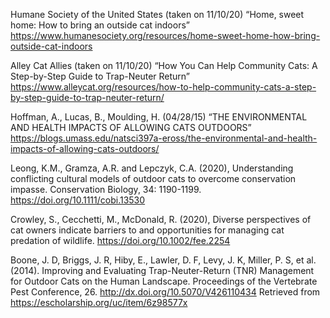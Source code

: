 Humane Society of the United States (taken on 11/10/20) “Home, sweet home: How to bring an outside cat indoors” 
https://www.humanesociety.org/resources/home-sweet-home-how-bring-outside-cat-indoors 

Alley Cat Allies (taken on 11/10/20) “How You Can Help Community Cats: A Step-by-Step Guide to Trap-Neuter Return”
https://www.alleycat.org/resources/how-to-help-community-cats-a-step-by-step-guide-to-trap-neuter-return/ 

Hoffman, A., Lucas, B., Moulding, H. (04/28/15) “THE ENVIRONMENTAL AND HEALTH IMPACTS OF ALLOWING CATS OUTDOORS”
https://blogs.umass.edu/natsci397a-eross/the-environmental-and-health-impacts-of-allowing-cats-outdoors/ 

Leong, K.M., Gramza, A.R. and Lepczyk, C.A. (2020), Understanding conflicting cultural models of outdoor cats to overcome conservation impasse. Conservation Biology, 34: 1190-1199. https://doi.org/10.1111/cobi.13530 

Crowley, S., Cecchetti, M., McDonald, R. (2020), Diverse perspectives of cat owners indicate barriers to and opportunities for managing cat predation of wildlife.
https://doi.org/10.1002/fee.2254 

Boone, J. D, Briggs, J. R, Hiby, E., Lawler, D. F, Levy, J. K, Miller, P. S, et al. (2014). Improving and Evaluating Trap-Neuter-Return (TNR) Management for Outdoor Cats on the Human Landscape. Proceedings of the Vertebrate Pest Conference, 26. http://dx.doi.org/10.5070/V426110434   Retrieved from https://escholarship.org/uc/item/6z98577x  
